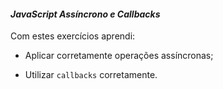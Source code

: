 #### _JavaScript Assíncrono e Callbacks_

Com estes exercícios aprendi:

-   Aplicar corretamente operações assíncronas;
    
-   Utilizar  `callbacks`  corretamente.